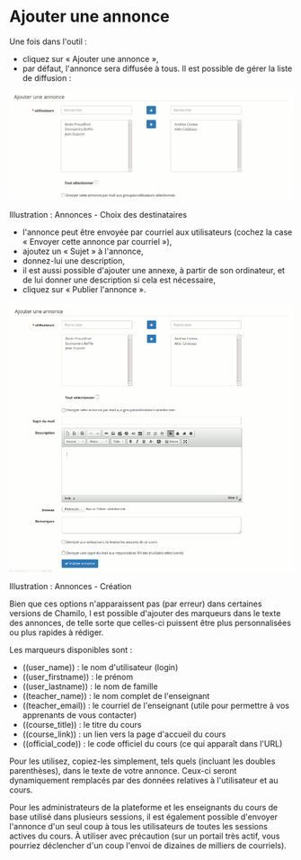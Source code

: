 # Ajouter une annonce

Une fois dans l'outil :

* cliquez sur « Ajouter une annonce »,
* par défaut, l'annonce sera diffusée à tous. Il est possible de gérer la liste de diffusion :

![](../../.gitbook/assets/image205%20%281%29.png)

Illustration : Annonces - Choix des destinataires

* l'annonce peut être envoyée par courriel aux utilisateurs \(cochez la case « Envoyer cette annonce par courriel »\),
* ajoutez un « Sujet » à l'annonce,
* donnez-lui une description,
* il est aussi possible d'ajouter une annexe, à partir de son ordinateur, et de lui donner une description si cela est nécessaire,
* cliquez sur « Publier l'annonce ».

![](../../.gitbook/assets/image206%20%281%29.png)

Illustration : Annonces - Création

Bien que ces options n'apparaissent pas \(par erreur\) dans certaines versions de Chamilo, l est possible d'ajouter des marqueurs dans le texte des annonces, de telle sorte que celles-ci puissent être plus personnalisées ou plus rapides à rédiger.

Les marqueurs disponibles sont :

* \(\(user\_name\)\) : le nom d'utilisateur \(login\)
* \(\(user\_firstname\)\) : le prénom
* \(\(user\_lastname\)\) : le nom de famille
* \(\(teacher\_name\)\) : le nom complet de l'enseignant
* \(\(teacher\_email\)\) : le courriel de l'enseignant \(utile pour permettre à vos apprenants de vous contacter\)
* \(\(course\_title\)\) : le titre du cours
* \(\(course\_link\)\) : un lien vers la page d'accueil du cours
* \(\(official\_code\)\) : le code officiel du cours \(ce qui apparaît dans l'URL\)

Pour les utilisez, copiez-les simplement, tels quels \(incluant les doubles parenthèses\), dans le texte de votre annonce. Ceux-ci seront dynamiquement remplacés par des données relatives à l'utilisateur et au cours.

Pour les administrateurs de la plateforme et les enseignants du cours de base utilisé dans plusieurs sessions, il est également possible d'envoyer l'annonce d'un seul coup à tous les utilisateurs de toutes les sessions actives du cours. À utiliser avec précaution \(sur un portail très actif, vous pourriez déclencher d'un coup l'envoi de dizaines de milliers de courriels\).

